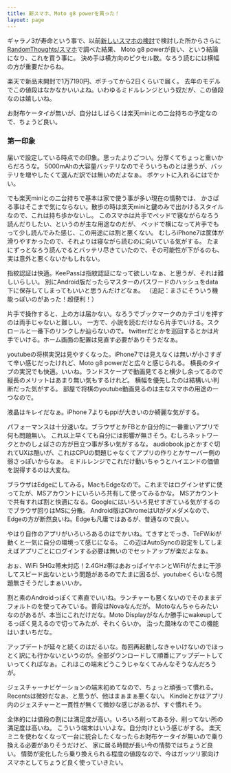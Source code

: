 ```yaml
---
title: 新スマホ、Moto g8 powerを買った！
layout: page
---
```

ギャラノ3が寿命という事で、以前[新しいスマホの検討](https://karino2.github.io/2021/09/23/new_phone_candidate.html)で検討した所からさらに[RandomThoughts/スマホ](https://karino2.github.io/RandomThoughts/%E3%82%B9%E3%83%9E%E3%83%9B)で調べた結果、
Moto g8 powerが良い、という結論になり、これを買う事に。
決め手は横方向のピクセル数。なろう読むには横幅の方が重要だからね。

楽天で新品未開封で1万7190円、ポチってから2日くらいで届く。
去年のモデルでこの値段はなかなかいいよね。いわゆるミドルレンジという奴だが、この値段なのは嬉しいね。

お財布ケータイが無いが、自分はしばらくは楽天miniとの二台持ちの予定なので、ちょうど良い。

### 第一印象

届いで設定している時点での印象。思ったよりごつい。分厚くてちょっと重いからだろうな。
5000mAhの大容量バッテリなのでそういうものとは思うが、バッテリを増やしたくて選んだ訳では無いのだよなぁ。
ポケットに入れるにはでかい。

でも楽天miniとの二台持ちで基本は家で使う事が多い現在の情勢では、
かさばる事はそこまで気にならない。散歩の時は楽天miniと鍵のみで出かけるスタイルなので、これは持ち歩かないし。
このスマホは片手でベッドで寝ながらなろう読んだりしたい、というのが主な用途なのだが、
ベッドで横になって片手でもって少し読んでみた感じ、この用途には割と悪くない。
むしろiPhone7は筐体が滑りやすかったので、それよりは寝ながら読むのに向いている気がする。
たまにずっとなろう読んでるとバッテリ尽きていたので、その可能性が下がるのも、実は意外と悪くないかもしれない。

指紋認証は快適。KeePassは指紋認証になって欲しいなぁ、と思うが、それは難しいらしい。
別にAndroid版だったらマスターのパスワードのハッシュをdata下に保存してしまってもいいと思うんだけどなぁ。
（追記：まさにそういう機能っぽいのがあった！超便利！）

片手で操作すると、上の方は届かない。なろうでブックマークのカテゴリを押すのは両手じゃないと難しい。
一方で、小説を読むだけなら片手でいける。スクロールと一番下のリンクしか辿らないので。
twitterだとかを巡回するとかは片手でいける。ホーム画面の配置は見直す必要がありそうだなぁ。

youtubeの将棋実況は見やすくなった。iPhone7では見えなくは無いが小さすぎて辛い感じだったけれど、Moto g8 powerだと広々と感じられる。
横長のタイプの実況でも快適。いいね。ランドスケープで動画見てると横少し余ってるので縦長のメリットはあまり無い気もするけれど。
横幅を優先したのは結構いい判断だった気がする。
部屋で将棋のyoutube動画見るのは主なスマホの用途の一つなので。

液晶はキレイだなぁ。iPhone 7よりもppiが大きいのか綺麗な気がする。

パフォーマンスは十分速いな。ブラウザとかFBとか自分的に一番重いアプリで何も問題無い。
これ以上早くても自分には影響が無さそう。むしろネットワークとかのしょぼさの方が目立つ事が多い気がするな。
audiobook.jpとかすぐ切れてUXは酷いが、これはCPUの問題じゃなくてアプリの作りとかサーバー側の弱さっぽいからなぁ。
ミドルレンジでこれだけ動いちゃうとハイエンドの価値を説得するのは大変ね。

ブラウザはEdgeにしてみる。MacもEdgeなので。これまではログインせずに使ってたが、MSアカウントにいろいろ共有して使ってみるかな。
MSアカウントで共有すれば割と快適になる。Googleにはいろいろ見せすぎている気がするのでブラウザ回りはMSに分散。
Android版はChromeはUIがダメダメなので、Edgeの方が断然良いね。Edgeも凡庸ではあるが、普通なので良い。

やはり自作のアプリがいろいろあるのはでかいね。てきすとでっき、TeFWikiが動くと一気に自分の環境って感じになる。
この辺はAutoSyncの設定をしてしまえばアプリごとにログインする必要は無いのでセットアップが楽だよなぁ。

おぉ、WiFi 5HGz帯未対応！2.4GHz帯はあおっぱイヤホンとWiFiがたまに干渉してスピード出ないという問題があるのでたまに困るが、youtubeくらいなら問題無さそうだしまぁいいか。

割と素のAndroidっぽくて素直でいいね。ランチャーも悪くないのでそのままデフォルトのを使ってみている。普段はNovaなんだが。
Motoなんちゃらみたいなのがあるが、本当にこれだけだな。Moto Displayがなんか勝手にwakeupしてるっぽく見えるので切ってみたが、それくらいか。
治った風味なのでこの機能はいまいちだな。

アップデートが延々と続くのはだるいな。毎回再起動しなきゃいけないのでほっとく訳にも行かないというのが。全部ダウンロードして順番にアップデートしていってくればなぁ。これはこの端末どうこうじゃなくてみんなそうなんだろうが。

ジェスチャーナビゲーションの端末初めてなので、ちょっと頑張って慣れる。
Recentsは微妙だなぁ、と思うが、他はまぁまぁ悪くない。
Kindleとかはアプリ内のジェスチャーと一貫性が無くて微妙な感じがあるが、すぐ慣れそう。

全体的には値段の割には満足度が高い。いろいろ削ってある分、削ってない所の満足度は高いね。
こういう端末はいいよな。自分向けという感じがする。
楽天ミニを使わなくなって一台に統合したくなったらお財布ケータイが無いので乗り換える必要がありそうだけど、
家に居る時間が長い今の情勢ではちょうど良い。
情勢が変化したら乗り換えられる程度の値段なので、今はガッツリ家向けスマホとしてちょうど良く使っていきたい。